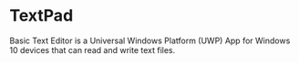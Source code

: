 # TextPad
Basic Text Editor is a Universal Windows Platform (UWP) App for Windows 10 devices that can read and write text files.
